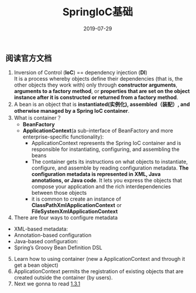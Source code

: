 ﻿---
layout: post
title:  SpringIoC基础
date:   2019-07-29
---
## 阅读官方文档
1. Inversion of Control (**IoC**)  ==   dependency injection (**DI**)  
It is a process whereby objects define their dependencies (that is, the other objects they work with) only through **constructor arguments**, **arguments to a factory method**, or **properties that are set on the object instance after it is constructed or returned from a factory method**. 
2. A bean is an object that is **instantiated(实例化), assembled（装配）, and otherwise managed by a Spring IoC container**. 
3. What is container？
   - **BeanFactory**  
   - **ApplicationContext**(a sub-interface of BeanFactory and more enterprise-specific      functionality):  
        - ApplicationContext represents the Spring IoC container and is responsible for instantiating, configuring, and assembling the beans
        - The container gets its instructions on what objects to instantiate, configure, and assemble by reading configuration metadata. **The configuration metadata is represented in XML, Java annotations, or Java code**. It lets you express the objects that compose your application and the rich interdependencies between those objects
        - it is common to create an instance of **ClassPathXmlApplicationContext** or **FileSystemXmlApplicationContext**
4. There are four ways to configure metadata
- XML-based metadata:
- Annotation-based configuration
- Java-based configuration:
- Spring’s Groovy Bean Definition DSL
5. Learn how to using container (new a ApplicationContext and through it get a bean object)
6. ApplicationContext permits the registration of existing objects that are created outside the container (by users).
7. Next we gonna to read [1.3.1](https://docs.spring.io/spring/docs/5.1.8.RELEASE/spring-framework-reference/core.html#beans-factory-class)
   








